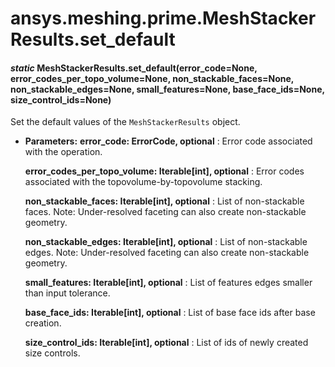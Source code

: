 # ansys.meshing.prime.MeshStackerResults.set_default

<a id="ansys.meshing.prime.MeshStackerResults.set_default"></a>

#### *static* MeshStackerResults.set_default(error_code=None, error_codes_per_topo_volume=None, non_stackable_faces=None, non_stackable_edges=None, small_features=None, base_face_ids=None, size_control_ids=None)

Set the default values of the `MeshStackerResults` object.

* **Parameters:**
  **error_code: ErrorCode, optional**
  : Error code associated with the operation.

  **error_codes_per_topo_volume: Iterable[int], optional**
  : Error codes associated with the topovolume-by-topovolume stacking.

  **non_stackable_faces: Iterable[int], optional**
  : List of non-stackable faces. Note: Under-resolved faceting can also create non-stackable geometry.

  **non_stackable_edges: Iterable[int], optional**
  : List of non-stackable edges. Note: Under-resolved faceting can also create non-stackable geometry.

  **small_features: Iterable[int], optional**
  : List of features edges smaller than input tolerance.

  **base_face_ids: Iterable[int], optional**
  : List of base face ids after base creation.

  **size_control_ids: Iterable[int], optional**
  : List of ids of newly created size controls.

<!-- !! processed by numpydoc !! -->
